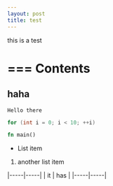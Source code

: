 ```yaml
---
layout: post
title: test
---
```



this is a test

===
Contents
===
haha
---

    Hello there


```cpp
for (int i = 0; i < 10; ++i)
```

```rs
fn main()
```

- List item

1. another list item

|-----|-----|
| it  | has |
|-----|-----|


